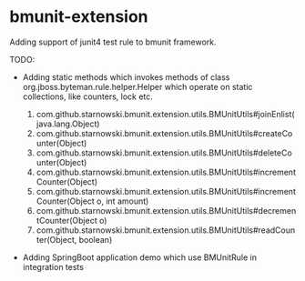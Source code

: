 # bmunit-extension

Adding support of junit4 test rule to bmunit framework.

TODO:
- Adding static methods which invokes methods of class org.jboss.byteman.rule.helper.Helper which operate on static collections, like counters, lock etc.
    1. com.github.starnowski.bmunit.extension.utils.BMUnitUtils#joinEnlist(java.lang.Object)
    3. com.github.starnowski.bmunit.extension.utils.BMUnitUtils#createCounter(Object)
    4. com.github.starnowski.bmunit.extension.utils.BMUnitUtils#deleteCounter(Object)
    5. com.github.starnowski.bmunit.extension.utils.BMUnitUtils#incrementCounter(Object)
    6. com.github.starnowski.bmunit.extension.utils.BMUnitUtils#incrementCounter(Object o, int amount)
    7. com.github.starnowski.bmunit.extension.utils.BMUnitUtils#decrementCounter(Object o)
    8. com.github.starnowski.bmunit.extension.utils.BMUnitUtils#readCounter(Object, boolean)
    
- Adding SpringBoot application demo which use BMUnitRule in integration tests
